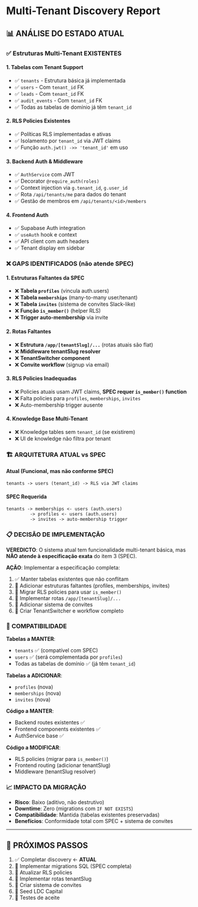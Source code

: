 # Multi-Tenant Discovery Report

## 📊 ANÁLISE DO ESTADO ATUAL

### ✅ **Estruturas Multi-Tenant EXISTENTES**

#### 1. **Tabelas com Tenant Support**
- ✅ `tenants` - Estrutura básica já implementada
- ✅ `users` - Com `tenant_id` FK
- ✅ `leads` - Com `tenant_id` FK  
- ✅ `audit_events` - Com `tenant_id` FK
- ✅ Todas as tabelas de domínio já têm `tenant_id`

#### 2. **RLS Policies Existentes**
- ✅ Políticas RLS implementadas e ativas
- ✅ Isolamento por `tenant_id` via JWT claims
- ✅ Função `auth.jwt() ->> 'tenant_id'` em uso

#### 3. **Backend Auth & Middleware**
- ✅ `AuthService` com JWT
- ✅ Decorator `@require_auth(roles)` 
- ✅ Context injection via `g.tenant_id`, `g.user_id`
- ✅ Rota `/api/tenants/me` para dados do tenant
- ✅ Gestão de membros em `/api/tenants/<id>/members`

#### 4. **Frontend Auth**
- ✅ Supabase Auth integration
- ✅ `useAuth` hook e context
- ✅ API client com auth headers
- ✅ Tenant display em sidebar

### ❌ **GAPS IDENTIFICADOS (não atende SPEC)**

#### 1. **Estruturas Faltantes da SPEC**
- ❌ **Tabela `profiles`** (vincula auth.users)
- ❌ **Tabela `memberships`** (many-to-many user/tenant)
- ❌ **Tabela `invites`** (sistema de convites Slack-like)
- ❌ **Função `is_member()`** (helper RLS)
- ❌ **Trigger auto-membership** via invite

#### 2. **Rotas Faltantes**
- ❌ **Estrutura `/app/[tenantSlug]/...`** (rotas atuais são flat)
- ❌ **Middleware tenantSlug resolver**
- ❌ **TenantSwitcher component**
- ❌ **Convite workflow** (signup via email)

#### 3. **RLS Policies Inadequadas**
- ❌ Policies atuais usam JWT claims, **SPEC requer `is_member()` function**
- ❌ Falta policies para `profiles`, `memberships`, `invites`
- ❌ Auto-membership trigger ausente

#### 4. **Knowledge Base Multi-Tenant**
- ❌ Knowledge tables sem `tenant_id` (se existirem)
- ❌ UI de knowledge não filtra por tenant

### 🏗️ **ARQUITETURA ATUAL vs SPEC**

#### **Atual (Funcional, mas não conforme SPEC)**
```
tenants -> users (tenant_id) -> RLS via JWT claims
```

#### **SPEC Requerida**
```
tenants -> memberships <- users (auth.users)
         -> profiles <- users (auth.users)  
         -> invites -> auto-membership trigger
```

### 📋 **DECISÃO DE IMPLEMENTAÇÃO**

**VEREDICTO**: O sistema atual tem funcionalidade multi-tenant básica, mas **NÃO atende à especificação exata** do item 3 (SPEC).

**AÇÃO**: Implementar a especificação completa:
1. ✅ Manter tabelas existentes que não conflitam
2. 🔄 Adicionar estruturas faltantes (profiles, memberships, invites)
3. 🔄 Migrar RLS policies para usar `is_member()`
4. 🔄 Implementar rotas `/app/[tenantSlug]/...`
5. 🔄 Adicionar sistema de convites
6. 🔄 Criar TenantSwitcher e workflow completo

### 🎯 **COMPATIBILIDADE**

**Tabelas a MANTER**:
- `tenants` ✅ (compatível com SPEC)
- `users` ✅ (será complementada por `profiles`)
- Todas as tabelas de domínio ✅ (já têm `tenant_id`)

**Tabelas a ADICIONAR**:
- `profiles` (nova)
- `memberships` (nova)  
- `invites` (nova)

**Código a MANTER**:
- Backend routes existentes ✅
- Frontend components existentes ✅
- AuthService base ✅

**Código a MODIFICAR**:
- RLS policies (migrar para `is_member()`)
- Frontend routing (adicionar tenantSlug)
- Middleware (tenantSlug resolver)

### 📈 **IMPACTO DA MIGRAÇÃO**

- **Risco**: Baixo (aditivo, não destrutivo)
- **Downtime**: Zero (migrations com `IF NOT EXISTS`)
- **Compatibilidade**: Mantida (tabelas existentes preservadas)
- **Benefícios**: Conformidade total com SPEC + sistema de convites

---

## 🔄 **PRÓXIMOS PASSOS**

1. ✅ Completar discovery ← **ATUAL**
2. 🔄 Implementar migrations SQL (SPEC completa)
3. 🔄 Atualizar RLS policies
4. 🔄 Implementar rotas tenantSlug
5. 🔄 Criar sistema de convites
6. 🔄 Seed LDC Capital
7. 🔄 Testes de aceite











